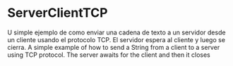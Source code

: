 # ServerClientTCP
U simple ejemplo de como enviar una cadena de texto a un servidor desde un cliente usando el protocolo TCP. El servidor espera al cliente y luego se cierra. A simple example of how to send a String from a client to a server using TCP protocol. The server awaits for the client and then it closes
